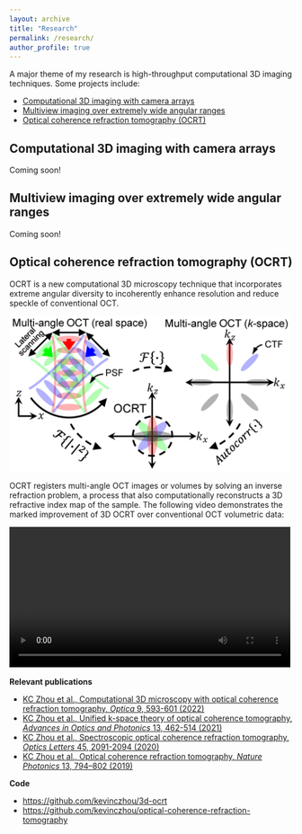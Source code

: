 ```yaml
---
layout: archive
title: "Research"
permalink: /research/
author_profile: true
---
```


A major theme of my research is high-throughput computational 3D imaging techniques. Some projects include:
- [Computational 3D imaging with camera arrays](#computational-3d-imaging-with-camera-arrays)
- [Multiview imaging over extremely wide angular ranges](#multiview-imaging-over-extremely-wide-angular-ranges)
- [Optical coherence refraction tomography (OCRT)](#optical-coherence-refraction-tomography-OCRT)

## Computational 3D imaging with camera arrays
Coming soon!

## Multiview imaging over extremely wide angular ranges
Coming soon!

## Optical coherence refraction tomography (OCRT)
OCRT is a new computational 3D microscopy technique that incorporates extreme angular diversity to incoherently enhance resolution and reduce speckle of conventional OCT.

<img src="/images/OCRT_overview.jpg" alt="OCRT k-space synthesis" width="500"/>

OCRT registers multi-angle OCT images or volumes by solving an inverse refraction problem, a process that also computationally reconstructs a 3D refractive index map of the sample. The following video demonstrates the marked improvement of 3D OCRT over conventional OCT volumetric data:

<video width="500" controls>
  <source src="/images/OCRT_example1.mp4" type="video/mp4">
</video>

**Relevant publications**
- [KC Zhou et al., <ins>Computational 3D microscopy with optical coherence refraction tomography</ins>, *Optica* 9, 593-601 (2022)](https://doi.org/10.1364/OPTICA.454860)
- [KC Zhou et al., <ins>Unified k-space theory of optical coherence tomography</ins>, *Advances in Optics and Photonics* 13, 462-514 (2021)](https://www.osapublishing.org/aop/fulltext.cfm?uri=aop-13-2-462&id=452759)
- [KC Zhou et al., <ins>Spectroscopic optical coherence refraction tomography</ins>, *Optics Letters* 45, 2091-2094 (2020)](https://www.osapublishing.org/ol/abstract.cfm?uri=ol-45-7-2091)
- [KC Zhou et al., <ins>Optical coherence refraction tomography</ins>, *Nature Photonics* 13, 794–802 (2019)](https://www.nature.com/articles/s41566-019-0508-1)

**Code**
- https://github.com/kevinczhou/3d-ocrt
- https://github.com/kevinczhou/optical-coherence-refraction-tomography



